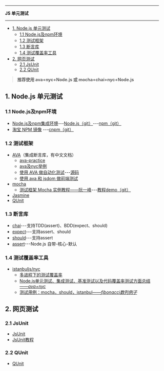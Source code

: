 ___
**JS 单元测试**
___

<!-- TOC -->

- [1. Node.js 单元测试](#1-nodejs-单元测试)
    - [1.1 Node.js及npm环境](#11-nodejs及npm环境)
    - [1.2 测试框架](#12-测试框架)
    - [1.3 断言库](#13-断言库)
    - [1.4 测试覆盖率工具](#14-测试覆盖率工具)
- [2. 网页测试](#2-网页测试)
    - [2.1 JsUnit](#21-jsunit)
    - [2.2 QUnit](#22-qunit)

<!-- /TOC -->

>**推荐使用 ava+nyc+Node.js 或 mocha+chai+nyc+Node.js**

## 1. Node.js 单元测试

### 1.1 Node.js及npm环境 

 * [Node.js及npm集成环境](https://github.com/mochajs/mocha)---[Node.js（git）](https://github.com/nodejs/node)---[npm（git）](https://github.com/npm/npm)
 * [淘宝 NPM 镜像](https://npm.taobao.org) ---[cnpm（git）](https://github.com/cnpm/cnpm)
 
### 1.2 测试框架 

 * [AVA](https://github.com/avajs/ava-docs/blob/master/zh_CN/readme.md)（集成断言库，有中文文档） 
     * [ava-practice](http://i5ting.github.io/ava-practice/)
     * [ava及nyc举例](http://blog.csdn.net/dongshaoshuai/article/details/51684256)
     * [使用 AVA 做自动化测试](http://www.bijishequ.com/detail/438720?p=)---[源码](https://github.com/Barrior/ava-testing-examples)
     * [使用 ava 和 jsdom 做前端测试](https://segmentfault.com/a/1190000005834279)
 * [mocha](https://github.com/mochajs/mocha) 
     * [测试框架 Mocha 实例教程——阮一峰](http://www.ruanyifeng.com/blog/2015/12/a-mocha-tutorial-of-examples.html)---[教程demo（git）](https://github.com/ruanyf/mocha-demos)
 * [Jasmine](https://jasmine.github.io/)
 * [QUnit](http://qunitjs.com/)

### 1.3 断言库 

 * [chai](https://github.com/chaijs/chai)---支持TDD(assert)、BDD(expect、should)
 * [expect](https://github.com/Automattic/expect.js)---支持assert、should
 * [should](https://github.com/shouldjs/should.js)---支持assert
 * [assert](https://nodejs.org/api/assert.html)---Node.js 自带-核心-默认

### 1.4 测试覆盖率工具 

 * [istanbuljs/nyc](https://github.com/istanbuljs/nyc)
     * [多进程下的测试覆盖率](http://taobaofed.org/blog/2015/12/15/nodejs-cluster-cov/)
     * [Node.js单元测试、集成测试、基准测试以及代码覆盖率测试方面总结——*ava+nyc*](http://ourjs.com/detail/5738493888feaf2d031d24fa)
     * [测试用例：mocha，should，istanbul——*fibonacci数列例子*](http://wiki.jikexueyuan.com/project/node-lessons/mocha-should-istanbul.html)
    
## 2. 网页测试

### 2.1 JsUnit
 * [JsUnit](http://www.jsunit.net/)
 * [JsUnit教程](http://www.javawebentry.com/html/639.html)

### 2.2 QUnit
 * [QUnit](http://qunitjs.com/)
